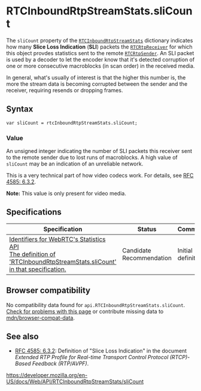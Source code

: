 RTCInboundRtpStreamStats.sliCount
=================================

The `sliCount` property of the [`RTCInboundRtpStreamStats`](../rtcinboundrtpstreamstats) dictionary indicates how many **Slice Loss Indication** (**SLI**) packets the [`RTCRtpReceiver`](../rtcrtpreceiver) for which this object provdes statistics sent to the remote [`RTCRtpSender`](../rtcrtpsender). An SLI packet is used by a decoder to let the encoder know that it's detected corruption of one or more consecutive macroblocks (in scan order) in the received media.

In general, what's usually of interest is that the higher this number is, the more the stream data is becoming corrupted between the sender and the receiver, requiring resends or dropping frames.

Syntax
------

    var sliCount = rtcInboundRtpStreamStats.sliCount;

### Value

An unsigned integer indicating the number of SLI packets this receiver sent to the remote sender due to lost runs of macroblocks. A high value of `sliCount` may be an indication of an unreliable network.

This is a very technical part of how video codecs work. For details, see [RFC 4585: 6.3.2](https://tools.ietf.org/html/rfc4585).

**Note:** This value is only present for video media.

Specifications
--------------

<table><thead><tr class="header"><th>Specification</th><th>Status</th><th>Comment</th></tr></thead><tbody><tr class="odd"><td><a href="https://w3c.github.io/webrtc-stats/#dom-rtcinboundrtpstreamstats-slicount">Identifiers for WebRTC's Statistics API<br />
<span class="small">The definition of 'RTCInboundRtpStreamStats.sliCount' in that specification.</span></a></td><td><span class="spec-cr">Candidate Recommendation</span></td><td>Initial definition.</td></tr></tbody></table>

Browser compatibility
---------------------

No compatibility data found for `api.RTCInboundRtpStreamStats.sliCount`.  
[Check for problems with this page](#on-github) or contribute missing data to [mdn/browser-compat-data](https://github.com/mdn/browser-compat-data).

See also
--------

-   [RFC 4585: 6.3.2](https://tools.ietf.org/html/rfc4585): Definition of "Slice Loss Indication" in the document *Extended RTP Profile for Real-time Transport Control Protocol (RTCP)-Based Feedback (RTP/AVPF)*.

<a href="https://developer.mozilla.org/en-US/docs/Web/API/RTCInboundRtpStreamStats/sliCount" class="_attribution-link">https://developer.mozilla.org/en-US/docs/Web/API/RTCInboundRtpStreamStats/sliCount</a>

